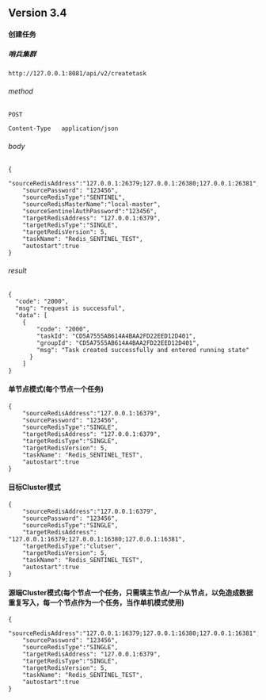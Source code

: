 
## Version 3.4

#### 创建任务

##### 哨兵集群
    http://127.0.0.1:8081/api/v2/createtask
###### method
    POST   
    
    Content-Type   application/json
###### body
    {
        "sourceRedisAddress":"127.0.0.1:26379;127.0.0.1:26380;127.0.0.1:26381",
        "sourcePassword": "123456",          
        "sourceRedisType":"SENTINEL",
        "sourceRedisMasterName":"local-master",
        "sourceSentinelAuthPassword":"123456",
        "targetRedisAddress": "127.0.0.1:6379",
        "targetRedisType":"SINGLE",
        "targetRedisVersion": 5,
        "taskName": "Redis_SENTINEL_TEST",
        "autostart":true
    }
###### result
    {
      "code": "2000",
      "msg": "request is successful",
      "data": [
        {
            "code": "2000",
            "taskId": "CD5A7555AB614A4BAA2FD22EED12D401",
            "groupId": "CD5A7555AB614A4BAA2FD22EED12D401",      
            "msg": "Task created successfully and entered running state"
          }
        ]
    }

#### 单节点模式(每个节点一个任务)
    {
        "sourceRedisAddress":"127.0.0.1:16379",
        "sourcePassword": "123456",          
        "sourceRedisType":"SINGLE",
        "targetRedisAddress": "127.0.0.1:6379",
        "targetRedisType":"SINGLE",
        "targetRedisVersion": 5,
        "taskName": "Redis_SENTINEL_TEST",
        "autostart":true
    }

#### 目标Cluster模式

    {
        "sourceRedisAddress":"127.0.0.1:6379",
        "sourcePassword": "123456",          
        "sourceRedisType":"SINGLE",
        "targetRedisAddress": "127.0.0.1:16379;127.0.0.1:16380;127.0.0.1:16381",
        "targetRedisType":"clutser",
        "targetRedisVersion": 5,
        "taskName": "Redis_SENTINEL_TEST",
        "autostart":true
    }

#### 源端Cluster模式(每个节点一个任务，只需填主节点/一个从节点，以免造成数据重复写入，每一个节点作为一个任务，当作单机模式使用)
    {
        "sourceRedisAddress":"127.0.0.1:16379;127.0.0.1:16380;127.0.0.1:16381",
        "sourcePassword": "123456",          
        "sourceRedisType":"SINGLE",
        "targetRedisAddress": "127.0.0.1:6379",
        "targetRedisType":"SINGLE",
        "targetRedisVersion": 5,
        "taskName": "Redis_SENTINEL_TEST",
        "autostart":true
    }